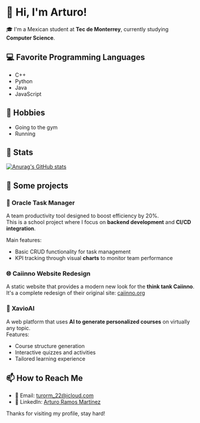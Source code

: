 # 👋 Hi, I'm Arturo!

🎓 I'm a Mexican student at **Tec de Monterrey**, currently studying **Computer Science**.

## 💻 Favorite Programming Languages
- C++
- Python
- Java
- JavaScript

## 🏃 Hobbies
- Going to the gym
- Running

## 📂 Stats

[![Anurag's GitHub stats](https://github-readme-stats.vercel.app/api?username=ArturoRM22)](https://github.com/anuraghazra/github-readme-stats)

## 📂 Some projects

### 🚀 Oracle Task Manager
A team productivity tool designed to boost efficiency by 20%.  
This is a school project where I focus on **backend development** and **CI/CD integration**.

Main features:
- Basic CRUD functionality for task management  
- KPI tracking through visual **charts** to monitor team performance

### 🌐 Caiinno Website Redesign
A static website that provides a modern new look for the **think tank Caiinno**.  
It's a complete redesign of their original site: [caiinno.org](https://www.caiinno.org/)

### 🧠 XavioAI
A web platform that uses **AI to generate personalized courses** on virtually any topic.  
Features:
- Course structure generation  
- Interactive quizzes and activities  
- Tailored learning experience

## 📫 How to Reach Me
- 📧 Email: [turorm_22@icloud.com](mailto:turorm_22@icloud.com)
- 💼 LinkedIn: [Arturo Ramos Martínez](https://www.linkedin.com/in/arturo-ramos-mart%C3%ADnez-62a07328b/)

Thanks for visiting my profile, stay hard!
